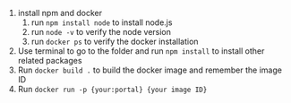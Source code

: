1. install npm and docker
   1. run `npm install node` to install node.js
   2. run `node -v` to verify the node version
   3. run `docker ps` to verify the docker installation
2. Use terminal to go to the folder and run `npm install` to install other related packages
3. Run `docker build .` to build the docker image and remember the image ID
4. Run `docker run -p {your:portal} {your image ID}`